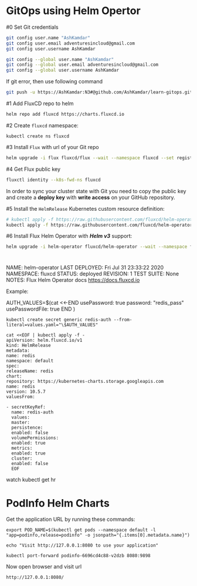 # GitOps using Helm Opertor

#0 Set Git credentials

```bash
git config user.name "AshKamdar"
git config user.email adventuresincloud@gmail.com
git config user.username AshKamdar

git config --global user.name "AshKamdar"
git config --global user.email adventuresincloud@gmail.com
git config --global user.username AshKamdar
```

If git error, then use following command

```bash
git push -u https://AshKamdar:N3#@github.com/AshKamdar/learn-gitops.git master
```

#1 Add FluxCD repo to helm

```bash
helm repo add fluxcd https://charts.fluxcd.io
```

#2 Create `fluxcd` namespace:

```
kubectl create ns fluxcd
```

#3 Install `Flux` with url of your Git repo

```bash
helm upgrade -i flux fluxcd/flux --wait --namespace fluxcd --set registry.pollInterval=1m --set git.pollInterval=1m --set git.url=git@github.com:AshKamdar/learn-gitops.git --set git-path=kubernetes/templates --set git-user=AshKamdar --set git-email=adventuresincloud@gmail.com --set syncGarbageCollection.enabled=true
```

#4 Get Flux public key

```bash
fluxctl identity --k8s-fwd-ns fluxcd
```

In order to sync your cluster state with Git you need to copy the public key and
create a **deploy key** with **write access** on your GitHub repository.

#5 Install the `HelmRelease` Kubernetes custom resource definition:

```sh
# kubectl apply -f https://raw.githubusercontent.com/fluxcd/helm-operator/master/deploy/crds.yaml
kubectl apply -f https://raw.githubusercontent.com/fluxcd/helm-operator/1.2.0/deploy/crds.yaml
```

#6 Install Flux Helm Operator with **_Helm v3_** support:

```bash
helm upgrade -i helm-operator fluxcd/helm-operator --wait --namespace fluxcd --set git.ssh.secretName=flux-git-deploy --set helm.versions=v3
```

#

NAME: helm-operator
LAST DEPLOYED: Fri Jul 31 23:33:22 2020
NAMESPACE: fluxcd
STATUS: deployed
REVISION: 1
TEST SUITE: None
NOTES:
Flux Helm Operator docs https://docs.fluxcd.io

Example:

AUTH_VALUES=\$(cat <<-END
usePassword: true
password: "redis_pass"
usePasswordFile: true
END
)

```
kubectl create secret generic redis-auth --from-literal=values.yaml="\$AUTH_VALUES"
```

```
cat <<EOF | kubectl apply -f -
apiVersion: helm.fluxcd.io/v1
kind: HelmRelease
metadata:
name: redis
namespace: default
spec:
releaseName: redis
chart:
repository: https://kubernetes-charts.storage.googleapis.com
name: redis
version: 10.5.7
valuesFrom:

- secretKeyRef:
  name: redis-auth
  values:
  master:
  persistence:
  enabled: false
  volumePermissions:
  enabled: true
  metrics:
  enabled: true
  cluster:
  enabled: false
  EOF
```

watch kubectl get hr

# PodInfo Helm Charts

Get the application URL by running these commands:

```
export POD_NAME=$(kubectl get pods --namespace default -l "app=podinfo,release=podinfo" -o jsonpath="{.items[0].metadata.name}")

echo "Visit http://127.0.0.1:8080 to use your application"

kubectl port-forward podinfo-6696cd4c88-v2dzb 8080:9898
```

Now open browser and visit url

`http://127.0.0.1:8080/`
